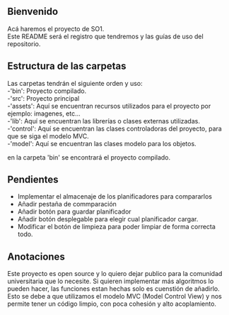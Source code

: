 ## Bienvenido

Acá haremos el proyecto de SO1.<br>
Este README será el registro que tendremos y las guías de uso del repositorio.

## Estructura de las carpetas

Las carpetas tendrán el siguiente orden y uso: <br>
-'bin': Proyecto compilado.<br>
-'src': Proyecto principal <br>
    -'assets': Aquí se encuentran recursos utilizados para el proyecto por ejemplo: imagenes, etc...<br>
    -'lib': Aquí se encuentran las librerías o clases externas utilizadas. <br>
    -'control': Aquí se encuentran las clases controladoras del proyecto, para que se siga el modelo MVC.<br>
    -'model': Aquí se encuentran las clases modelo para los objetos.

en la carpeta 'bin' se encontrará el proyecto compilado.<br>

## Pendientes
<ul>
    <li>Implementar el almacenaje de los planificadores para compararlos</li>
    <li>Añadir pestaña de commparación</li>
    <li>Añadir botón para guardar planificador</li>
    <li>Añadir botón desplegable para elegir cual planificador cargar.</li>
    <li>Modificar el botón de limpieza para poder limpiar de forma correcta todo.</li>
</ul>

## Anotaciones
Este proyecto es open source y lo quiero dejar publico para la comunidad universitaria que lo necesite.
Si quieren implementar más algoritmos lo pueden hacer, las funciones estan hechas solo es cuenstión de añadirlo.
Esto se debe a que utilizamos el modelo MVC (Model Control View) y nos permite tener un código limpio, con poca cohesión y alto acoplamiento.
